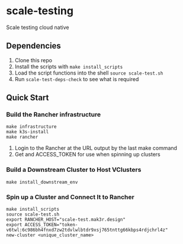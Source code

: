 # scale-testing
Scale testing cloud native

## Dependencies
1. Clone this repo
1. Install the scripts with `make install_scripts`
1. Load the script functions into the shell `source scale-test.sh`
1. Run `scale-test-deps-check` to see what is required

## Quick Start
### Build the Rancher infrastructure
```
make infrastructure
make k3s-install
make rancher
```

1. Login to the Rancher at the URL output by the last make command
1. Get and ACCESS_TOKEN for use when spinning up clusters

### Build a Downstream Cluster to Host VClusters
`make install_downstream_env`

### Spin up a Cluster and Connect It to Rancher
```
make install_scripts
source scale-test.sh
export RANCHER_HOST="scale-test.mak3r.design"
export ACCESS_TOKEN="token-v6twl:6c986bh4fnxd7zw2tdvlwlbtdr9xsj765tnttg66kbps4rdjchrl4z"
new-cluster <unique_cluster_name>
```
